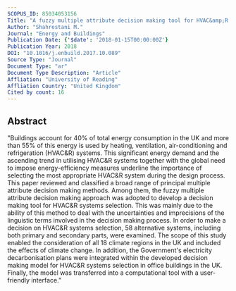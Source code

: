 ```yaml
---
SCOPUS_ID: 85034053156
Title: "A fuzzy multiple attribute decision making tool for HVAC&amp;R systems selection with considering the future probabilistic climate changes and electricity decarbonisation plans in the UK"
Author: "Shahrestani M."
Journal: "Energy and Buildings"
Publication Date: {'$date': '2018-01-15T00:00:00Z'}
Publication Year: 2018
DOI: "10.1016/j.enbuild.2017.10.089"
Source Type: "Journal"
Document Type: "ar"
Document Type Description: "Article"
Affliation: "University of Reading"
Affliation Country: "United Kingdom"
Cited by count: 16
---
```


## Abstract
"Buildings account for 40% of total energy consumption in the UK and more than 55% of this energy is used by heating, ventilation, air-conditioning and refrigeration (HVAC&R) systems. This significant energy demand and the ascending trend in utilising HVAC&R systems together with the global need to impose energy-efficiency measures underline the importance of selecting the most appropriate HVAC&R system during the design process. This paper reviewed and classified a broad range of principal multiple attribute decision making methods. Among them, the fuzzy multiple attribute decision making approach was adopted to develop a decision making tool for HVAC&R systems selection. This was mainly due to the ability of this method to deal with the uncertainties and imprecisions of the linguistic terms involved in the decision making process. In order to make a decision on HVAC&R systems selection, 58 alternative systems, including both primary and secondary parts, were examined. The scope of this study enabled the consideration of all 18 climate regions in the UK and included the effects of climate change. In addition, the Government's electricity decarbonisation plans were integrated within the developed decision making model for HVAC&R systems selection in office buildings in the UK. Finally, the model was transferred into a computational tool with a user-friendly interface."
